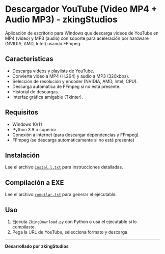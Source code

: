 # Descargador YouTube (Video MP4 + Audio MP3) - zkingStudios

Aplicación de escritorio para Windows que descarga videos de YouTube en MP4 (video) y MP3 (audio) con soporte para aceleración por hardware (NVIDIA, AMD, Intel) usando FFmpeg.

## Características
- Descarga videos y playlists de YouTube.
- Convierte video a MP4 (H.264) y audio a MP3 (320kbps).
- Selección de resolución y encoder (NVIDIA, AMD, Intel, CPU).
- Descarga automática de FFmpeg si no está presente.
- Historial de descargas.
- Interfaz gráfica amigable (Tkinter).

## Requisitos
- Windows 10/11
- Python 3.9 o superior
- Conexión a internet (para descargar dependencias y FFmpeg)
- FFmpeg (se descarga automáticamente si no está presente)

## Instalación
Lee el archivo [`instal.l.txt`](instal.l.txt) para instrucciones detalladas.

## Compilación a EXE
Lee el archivo [`compilar.txt`](compilar.txt) para generar el ejecutable.

## Uso
1. Ejecuta `ZkingDownload.py` con Python o usa el ejecutable si lo compilaste.
2. Pega la URL de YouTube, selecciona formato y descarga.

---

**Desarrollado por zkingStudios**
